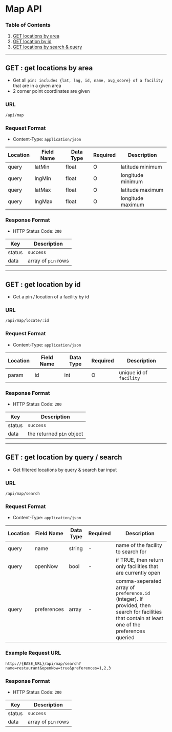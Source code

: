 # Map API

### Table of Contents

1. [GET locations by area](#get--get-locations-by-area)
2. [GET location by id](#get--get-location-by-id)
3. [GET locations by search & query](#get--get-location-by-query--search)

---

## GET : get locations by area
- Get all `pin: includes {lat, lng, id, name, avg_score} of a facility` that are in a given area
- 2 corner point coordinates are given

### URL
`/api/map`

### Request Format
- Content-Type: `application/json`

| Location | Field Name | Data Type | Required | Description |
| --- | --- | --- | --- | --- |
| query | latMin | float | O | latitude minimum |
| query | lngMin | float | O | longitude minimum |
| query | latMax | float | O | latitude maximum |
| query | lngMax | float | O | longitude maximum |

### Response Format
- HTTP Status Code: `200`

| Key | Description |
| --- | --- |
| status | `success` |
| data | array of `pin` rows |

---

## GET : get location by id
- Get a pin / location of a facility by id

### URL
`/api/map/locate/:id`

### Request Format
- Content-Type: `application/json`

| Location | Field Name | Data Type | Required | Description |
| --- | --- | --- | --- | --- |
| param | id | int | O | unique id of `facility` |

### Response Format
- HTTP Status Code: `200`

| Key | Description |
| --- | --- |
| status | `success` |
| data | the returned `pin` object |

---

## GET : get location by query / search
- Get filtered locations by query & search bar input

### URL
`/api/map/search`

### Request Format
- Content-Type: `application/json`

| Location | Field Name | Data Type | Required | Description |
| --- | --- | --- | --- | --- |
| query | name | string | - | name of the facility to search for |
| query | openNow | bool | - | if TRUE, then return only facilities that are currently open |
| query | preferences | array | - | comma-seperated array of `preference.id` (integer). If provided, then search for facilities that contain at least one of the preferences queried |

### Example Request URL
`http://{BASE_URL}/api/map/search?name=restaurant&openNow=true&preferences=1,2,3`

### Response Format
- HTTP Status Code: `200`

| Key | Description |
| --- | --- |
| status | `success` |
| data | array of `pin` rows |
